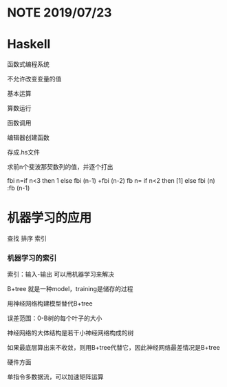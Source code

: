 # NOTE 2019/07/23



# Haskell

函数式编程系统

不允许改变变量的值



基本运算

算数运行



函数调用

编辑器创建函数

存成.hs文件

求前n个斐波那契数列的值，并逐个打出

fbi n=if n<3 then 1 else fbi (n-1) +fbi (n-2) 
fb n= if n<2 then [1] else fbi (n) :fb (n-1)





# 机器学习的应用

查找 排序 索引



### 机器学习的索引

索引：输入-输出  可以用机器学习来解决

B+tree 就是一种model，training是储存的过程

用神经网络构建模型替代B+tree

误差范围：0-B树的每个叶子的大小

神经网络的大体结构是若干小神经网络构成的树

如果最底层算出来不收敛，则用B+tree代替它，因此神经网络最差情况是B+tree







硬件方面

单指令多数据流，可以加速矩阵运算



